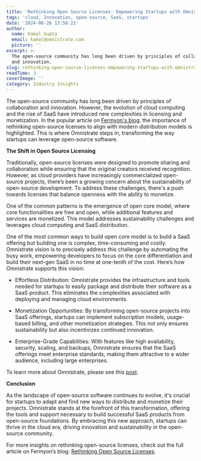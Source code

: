 ```yaml
---
title: 'Rethinking Open Source Licenses: Empowering Startups with Omnistrate'
tags: 'cloud, Innovation, open-source, SaaS, startups'
date: '2024-06-26 13:58:21'
author:
  name: Kamal Gupta
  email: kamal@omnistrate.com
  picture: ''
excerpt: >-
  The open-source community has long been driven by principles of collaboration
  and innovation.
slug: rethinking-open-source-licenses-empowering-startups-with-omnistrate
readTime: 3
coverImage: ''
category: Industry Insights
---
```


The open-source community has long been driven by principles of collaboration and innovation. However, the evolution of cloud computing and the rise of SaaS have introduced new complexities in licensing and monetization. In the popular article on [Fermyon's blog][1], the importance of rethinking open-source licenses to align with modern distribution models is highlighted. This is where Omnistrate steps in, transforming the way startups can leverage open-source software.

**The Shift in Open Source Licensing**

Traditionally, open-source licenses were designed to promote sharing and collaboration while ensuring that the original creators received recognition. However, as cloud providers have increasingly commercialized open-source projects, there’s been a growing concern about the sustainability of open-source development. To address these challenges, there's a push towards licenses that balance openness with the ability to monetize.

One of the common patterns is the emergence of open core model, where core functionalities are free and open, while additional features and services are monetized. This model addresses sustainability challenges and leverages cloud computing and SaaS distribution.

One of the most common ways to build open core model is to build a SaaS offering but building one is complex, time-consuming and costly. Omnistrate vision is to precisely address this challenge by automating the busy work, empowering developers to focus on the core differentiation and build their next-gen SaaS in no time at one-tenth of the cost. Here’s how Omnistrate supports this vision:

- Effortless Distribution: Omnistrate provides the infrastructure and tools needed for startups to easily package and distribute their software as a SaaS product. This eliminates the complexities associated with deploying and managing cloud environments.

- Monetization Opportunities: By transforming open-source projects into SaaS offerings, startups can implement subscription models, usage-based billing, and other monetization strategies. This not only ensures sustainability but also incentivizes continued innovation.

- Enterprise-Grade Capabilities: With features like high availability, security, scaling, and backups, Omnistrate ensures that the SaaS offerings meet enterprise standards, making them attractive to a wider audience, including large enterprises.

To learn more about Omnistrate, please see this [post][3].

**Conclusion**

As the landscape of open-source software continues to evolve, it's crucial for startups to adapt and find new ways to distribute and monetize their projects. Omnistrate stands at the forefront of this transformation, offering the tools and support necessary to build successful SaaS products from open-source foundations. By embracing this new approach, startups can thrive in the cloud era, driving innovation and sustainability in the open-source community.

For more insights on rethinking open-source licenses, check out the full article on Fermyon’s blog: [Rethinking Open Source Licenses][2]. 


  [1]: https://www.fermyon.com/blog/rethinking-open-source-licenses
  [2]: https://www.fermyon.com/blog/rethinking-open-source-licenses
  [3]: https://blog.omnistrate.com/posts/52
